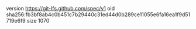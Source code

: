 version https://git-lfs.github.com/spec/v1
oid sha256:fb3bf8ab4c0b451c7b29440c31ed44d0b289ce11055e6fa16ea1f9d51719e6f9
size 1070
